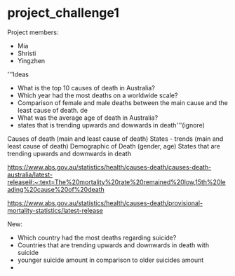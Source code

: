 # project_challenge1

Project members:
- Mia
- Shristi
- Yingzhen

'''Ideas
- What is the top 10 causes of death in Australia?
- Which year had the most deaths on a worldwide scale?
- Comparison of female and male deaths between the main cause and the least cause of death. de
- What was the average age of death in Australia?
- states that is trending upwards and dowwards in death'''(ignore)


Causes of death (main and least cause of death)
States - trends (main and least cause of death)
Demographic of Death (gender, age)
States that are trending upwards and downwards in death 

https://www.abs.gov.au/statistics/health/causes-death/causes-death-australia/latest-release#:~:text=The%20mortality%20rate%20remained%20low,15th%20leading%20cause%20of%20death

https://www.abs.gov.au/statistics/health/causes-death/provisional-mortality-statistics/latest-release



New:
- Which country had the most deaths regarding suicide?
- Countries that are trending upwards and downwards in death with suicide
- younger suicide amount in comparison to older suicides amount
- 

